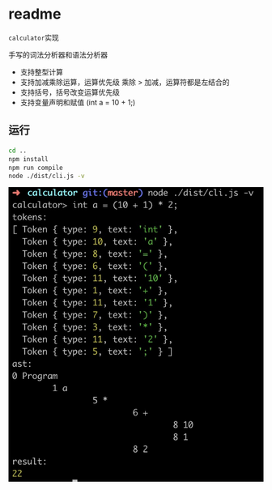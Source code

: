 # readme

`calculator`实现

手写的词法分析器和语法分析器

- 支持整型计算
- 支持加减乘除运算，运算优先级 乘除 > 加减，运算符都是左结合的
- 支持括号，括号改变运算优先级
- 支持变量声明和赋值 (int a = 10 + 1;)
  
## 运行

```sh
cd ..
npm install
npm run compile
node ./dist/cli.js -v
```

![example](../docs/example.png)
